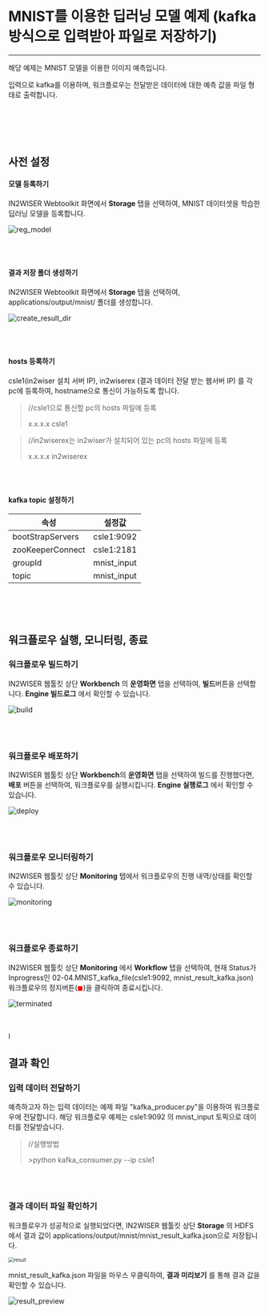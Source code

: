# MNIST를 이용한 딥러닝 모델 예제 (kafka방식으로 입력받아 파일로 저장하기) 
---

해당 예제는 MNIST 모델을 이용한 이미지 예측입니다. 

입력으로 kafka를 이용하며, 워크플로우는 전달받은 데이터에 대한 예측 값을 파일 형태로 출력합니다.

<br/><br/>

<br/>


## 사전 설정
<h4>모델 등록하기</h4>

IN2WISER Webtoolkit 화면에서 <b>Storage</b> 탭을 선택하여, MNIST 데이터셋을 학습한 딥러닝 모델을 등록합니다.

![reg_model](./images/2.2.2.4.reg_model.png)

<br/><br/>

<h4>결과 저장 폴더 생성하기</h4>

IN2WISER Webtoolkit 화면에서 <b>Storage</b> 탭을 선택하여, applications/output/mnist/ 폴더를 생성합니다.

![create_result_dir](./images/2.2.2.4.create_result_dir.png)

<br/><br/>

<h4>hosts 등록하기</h4>

csle1(in2wiser 설치 서버 IP), in2wiserex (결과 데이터 전달 받는 웹서버 IP) 를 각 pc에 등록하여, hostname으로 통신이 가능하도록 합니다.

>//csle1으로 통신할 pc의 hosts 파일에 등록
>
>x.x.x.x	csle1



>//in2wiserex는 in2wiser가 설치되어 있는 pc의 hosts 파일에 등록
>
>x.x.x.x	in2wiserex

<br/><br/>

<h4>kafka topic 설정하기</h4>

| 속성             | 설정값      |
| ---------------- | ----------- |
| bootStrapServers | csle1:9092  |
| zooKeeperConnect | csle1:2181  |
| groupId          | mnist_input |
| topic            | mnist_input |

<br/><br/><br/>

## 워크플로우 실행, 모니터링, 종료
<h3>워크플로우 빌드하기</h3>

IN2WISER 웹툴킷 상단 <b>Workbench</b> 의 <b>운영화면</b> 탭을 선택하여, <b>빌드</b>버튼을 선택합니다. <b>Engine 빌드로그</b> 에서 확인할 수 있습니다.

![build](./images/2.2.2.4.build.png)

<br/><br/>

<h3>워크플로우 배포하기</h3>

IN2WISER 웹툴킷 상단 <b>Workbench</b>의 <b>운영화면</b> 탭을 선택하여 빌드를 진행했다면, <b>배포</b> 버튼을 선택하여, 워크플로우를 실행시킵니다.  <b>Engine 실행로그</b> 에서 확인할 수 있습니다.

![deploy](./images/2.2.2.4.deploy.png)

<br/><br/>

<h3>워크플로우 모니터링하기</h3>

IN2WISER 웹툴킷 상단 <b>Monitoring</b> 탭에서 워크플로우의 진행 내역/상태를 확인할 수 있습니다.

![monitoring](./images/2.2.2.4.monitoring.png)

<br/><br/>

<h3>워크플로우 종료하기</h3>

IN2WISER  웹툴킷 상단 <b>Monitoring</b> 에서 <b>Workflow</b> 탭을 선택하여, 현재 Status가 Inprogress인 02-04.MNIST_kafka_file(csle1:9092, mnist_result_kafka.json) 워크플로우의 정지버튼(<span style="color:red">&#9724;</span>)을 클릭하여 종료시킵니다.

![terminated](./images/2.2.2.4.terminated.png)

<br/><br/>l<br/>

## 결과 확인

<h3> 입력 데이터 전달하기</h3>

예측하고자 하는 입력 데이터는 예제 파일 "kafka_producer.py"을 이용하여 워크플로우에 전달합니다. 해당 워크플로우 예제는 csle1:9092 의  mnist_input 토픽으로 데이터를 전달받습니다.

>//실행방법
>
>\>python kafka_consumer.py --ip csle1

<br/><br/>

<h3>결과 데이터 파일 확인하기</h3>

워크플로우가 성공적으로 실행되었다면, IN2WISER 웹툴킷 상단 <b>Storage</b> 의 HDFS 에서 결과 값이 applications/output/mnist/mnist_result_kafka.json으로 저장됩니다.

<img src="./images/2.2.2.4.result.png" alt="result" style="zoom:67%;" /> 

<br/>

mnist_result_kafka.json 파일을 마우스 우클릭하여, <b>결과 미리보기</b> 를 통해 결과 값을 확인할 수 있습니다.

![result_preview](./images/2.2.2.4.result_preview.png)

<br/>

<br/>

<br/>

